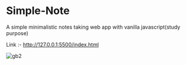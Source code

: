 # Simple-Note
A simple minimalistic notes taking web app with vanilla javascript(study purpose)

Link :- http://127.0.0.1:5500/index.html

![gb2](https://user-images.githubusercontent.com/63910744/111896011-a7a1c600-8a3c-11eb-81da-e1f60f2281f3.JPG)


